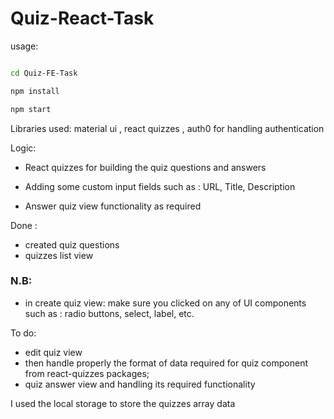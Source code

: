 # Quiz-React-Task

usage: 

```sh

cd Quiz-FE-Task

npm install 

npm start

```


Libraries used: material ui , react quizzes , auth0 for handling authentication 

Logic: 

- React quizzes for building the quiz questions and answers 

- Adding some custom input fields such as : URL, Title, Description 

- Answer quiz view functionality as required 



Done : 

- created quiz questions 
- quizzes list view 

### N.B: 
- in create quiz view: make sure you clicked on any of UI components such as : radio buttons, select, label, etc. 

To do: 

- edit quiz view 
- then handle properly the format of data required for quiz component from react-quizzes packages; 
- quiz answer view and handling its required functionality 


I used the local storage to store the quizzes array data 

